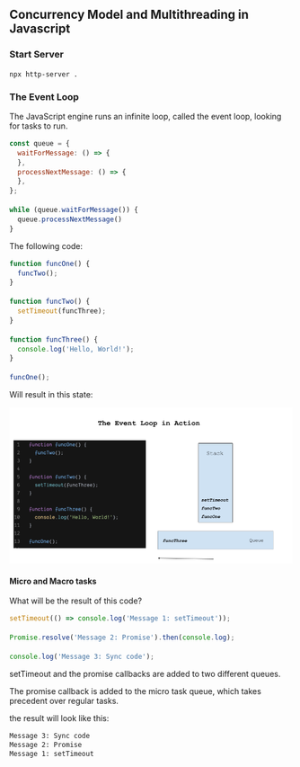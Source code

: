 ## Concurrency Model and Multithreading in Javascript

### Start Server
```
npx http-server .
```

### The Event Loop

The JavaScript engine runs an infinite loop, called the event loop, looking for tasks to run.

```javascript
const queue = {
  waitForMessage: () => {
  },
  processNextMessage: () => {
  },
};

while (queue.waitForMessage()) {
  queue.processNextMessage()
}
```

The following code:

```javascript
function funcOne() {
  funcTwo();
}

function funcTwo() {
  setTimeout(funcThree);
}

function funcThree() {
  console.log('Hello, World!');
}

funcOne();
```

Will result in this state:


![Event Loop](./images/event-loop.png)

#### Micro and Macro tasks

What will be the result of this code?

```javascript
setTimeout(() => console.log('Message 1: setTimeout'));

Promise.resolve('Message 2: Promise').then(console.log);

console.log('Message 3: Sync code');

```

setTimeout and the promise callbacks are added to two different queues.

The promise callback is added to the micro task queue, which takes precedent over regular tasks.

the result will look like this:

```
Message 3: Sync code
Message 2: Promise
Message 1: setTimeout
```


